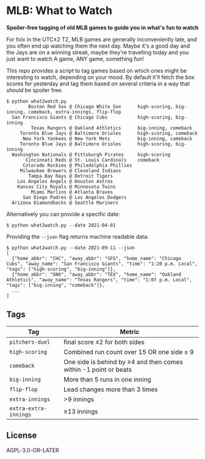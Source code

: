 # MLB: What to Watch

**Spoiler-free tagging of old MLB games to guide you in what's fun to watch**

For folx in the UTC±2 TZ, MLB games are generally inconveniently late, and you often end up watching them the next day. Maybe it's a good day and the Jays are on a winning streak, maybe they're travelling today and you just want to watch A game, ANY game, something fun!

This repo provides a script to tag games based on which ones might be interesting to watch, depending on your mood. By default it'll fetch the box scores for yesterday and tag them based on several criteria in a way that *should* be spoiler free.

```
$ python what2watch.py
        Boston Red Sox @ Chicago White Sox      high-scoring, big-inning, comeback, extra-innings, flip-flop
  San Francisco Giants @ Chicago Cubs           high-scoring, big-inning
         Texas Rangers @ Oakland Athletics      big-inning, comeback
     Toronto Blue Jays @ Baltimore Orioles      high-scoring, comeback
      New York Yankees @ New York Mets          big-inning, comeback
     Toronto Blue Jays @ Baltimore Orioles      high-scoring, big-inning
  Washington Nationals @ Pittsburgh Pirates     high-scoring
       Cincinnati Reds @ St. Louis Cardinals    comeback
      Colorado Rockies @ Philadelphia Phillies
     Milwaukee Brewers @ Cleveland Indians
        Tampa Bay Rays @ Detroit Tigers
    Los Angeles Angels @ Houston Astros
    Kansas City Royals @ Minnesota Twins
         Miami Marlins @ Atlanta Braves
      San Diego Padres @ Los Angeles Dodgers
  Arizona Diamondbacks @ Seattle Mariners
```

Alternatively you can provide a specific date:

```
$ python what2watch.py --date 2021-04-01
```

Providing the `--json` flag returns machine readable data:

```
$ python what2watch.py --date 2021-09-11 --json
[
  {"home_abbr": "CHC", "away_abbr": "SFG", "home_name": "Chicago Cubs", "away_name": "San Francisco Giants", "time": "1:20 p.m. Local", "tags": ["high-scoring", "big-inning"]},
  {"home_abbr": "OAK", "away_abbr": "TEX", "home_name": "Oakland Athletics", "away_name": "Texas Rangers", "time": "1:07 p.m. Local", "tags": ["big-inning", "comeback"]},
  ...
]
```

## Tags

Tag                   | Metric
---                   | ---
`pitchers-duel`       | final score ≤2 for both sides
`high-scoring`        | Combined run count over 15 OR one side ≥ 9
`comeback`            | One side is behind by ≥4 and then comes within -1 point or beats
`big-inning`          | More than 5 runs in one inning
`flip-flop`           | Lead changes more than 3 times
`extra-innings`       | >9 innings
`extra-extra-innings` | ≥13 innings


## License

AGPL-3.0-OR-LATER
